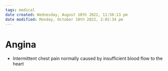 ```yaml
---
tags: medical
date created: Wednesday, August 10th 2022, 11:56:13 pm
date modified: Monday, October 10th 2022, 2:02:34 pm
---
```


# Angina
- Intermittent chest pain normally caused by insufficient blood flow to the heart

